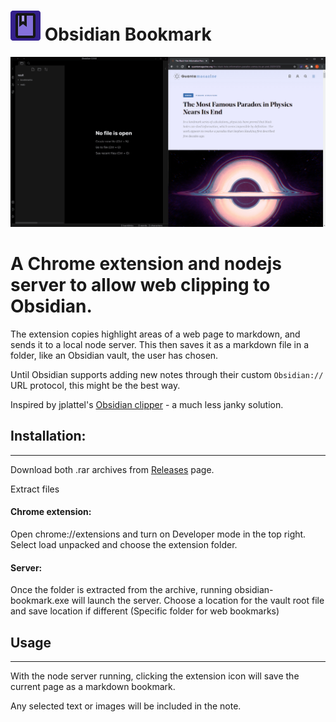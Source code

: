 # **![logo](extension/icons/favicon-48x48.png) Obsidian Bookmark**

![Screencap](docs/sceencap1.gif)

# A Chrome extension and nodejs server to allow web clipping to Obsidian.

The extension copies highlight areas of a web page to markdown, and sends it to a local node server. This then saves it as a markdown file in a folder, like an Obsidian vault, the user has chosen.

Until Obsidian supports adding new notes through their custom `Obsidian://` URL protocol, this might be the best way. 

Inspired by jplattel's [Obsidian clipper](https://github.com/jplattel/obsidian-clipper) - a much less janky solution. 

## Installation:
---
Download both .rar archives from [Releases](https://github.com/Liamballin/ObsidianBookmark/releases/tag/0.0.1) page.

Extract files
#### Chrome extension:
Open chrome://extensions and turn on Developer mode in the top right.
Select load unpacked and choose the extension folder.

#### Server:
Once the folder is extracted from the archive, running obsidian-bookmark.exe will launch the server.
Choose a location for the vault root file and save location if different (Specific folder for web bookmarks)

 

## Usage
---
With the node server running, clicking the extension icon will save the current page as a markdown bookmark. 

Any selected text or images will be included in the note.




